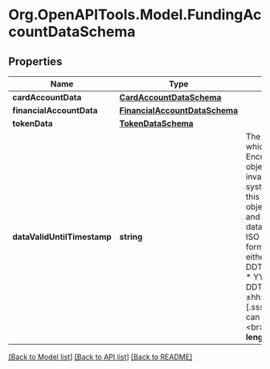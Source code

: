 # Org.OpenAPITools.Model.FundingAccountDataSchema

## Properties

Name | Type | Description | Notes
------------ | ------------- | ------------- | -------------
**cardAccountData** | [**CardAccountDataSchema**](CardAccountDataSchema.md) |  | 
**financialAccountData** | [**FinancialAccountDataSchema**](FinancialAccountDataSchema.md) |  | [optional] 
**tokenData** | [**TokenDataSchema**](TokenDataSchema.md) |  | 
**dataValidUntilTimestamp** | **string** | The date/time after which this EncryptedData object is considered invalid. If present, all systems must reject this EncryptedData object after this time and treat it as invalid data. Expressed in ISO 8601 extended format. Must be either  * YYYY-MM-DDThh:mm:ss[.sss]Z  * YYYY-MM-DDThh:mm:ss[.sss]±hh:mm where [.sss] is optional and can be 1 to 3 digits. &lt;br&gt; &lt;br&gt;  __Max length - 29.__ | [optional] 

[[Back to Model list]](../README.md#documentation-for-models) [[Back to API list]](../README.md#documentation-for-api-endpoints) [[Back to README]](../README.md)


